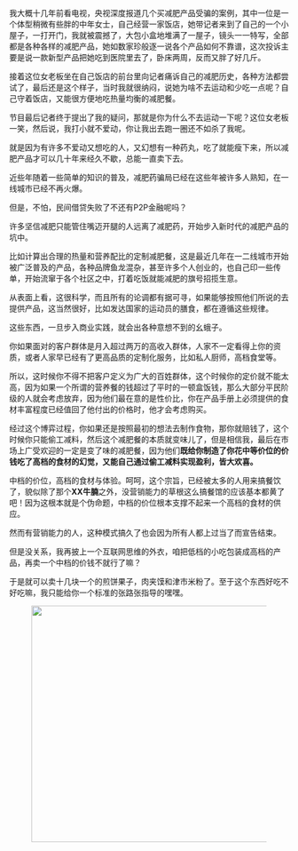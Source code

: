 我大概十几年前看电视，央视深度报道几个买减肥产品受骗的案例，其中一位是一个体型稍微有些胖的中年女士，自己经营一家饭店，她带记者来到了自己的一个小屋子，一打开门，我就被震撼了，大包小盒地堆满了一屋子，镜头一一特写，全部都是各种各样的减肥产品，她如数家珍般逐一说各个产品如何不靠谱，这次投诉主要是说一款新型产品把她吃到医院里去了，卧床两周，反而又胖了好几斤。<p>接着这位女老板坐在自己饭店的前台里向记者痛诉自己的减肥历史，各种方法都尝试了，最后还是这个样子，当时我就很纳闷，说她为啥不去运动和少吃一点呢？自己守着饭店，又能很方便地吃热量均衡的减肥餐。</p><p>节目最后记者终于提出了我的疑问，那就是你为什么不去运动一下呢？这位女老板一笑，然后说，我打小就不爱动，你让我出去跑一圈还不如杀了我呢。</p><p>就是因为有许多不爱动又想吃的人，又幻想有一种药丸，吃了就能瘦下来，所以减肥产品才可以几十年来经久不歇，总能一直卖下去。</p><p>近些年随着一些简单的知识的普及，减肥药骗局已经在这些年被许多人熟知，在一线城市已经不再火爆。</p><p>但是，不怕，民间借贷失败了不还有P2P金融呢吗？</p><p>许多坚信减肥只能管住嘴迈开腿的人远离了减肥药，开始步入新时代的减肥产品的坑中。</p><p>比如计算出合理的热量和营养配比的定制减肥餐，这是最近几年在一二线城市开始被广泛普及的产品，各种品牌鱼龙混杂，甚至许多个人创业的，也自己印一些传单，开始流窜于各个社区之中，打着吃饭就能减肥的旗号招揽生意。</p><p>从表面上看，这很科学，而且所有的论调都有据可寻，如果能够按照他们所说的去提供产品，这当然很好，比如发达国家的运动员的膳食，都在遵循这些规律。</p><p>这些东西，一旦步入商业实践，就会出各种意想不到的幺蛾子。</p><p>你如果面对的客户群体是月入超过两万的高收入群体，人家不一定看得上你的资质，或者人家早已经有了更高品质的定制化服务，比如私人厨师，高档食堂等。</p><p>所以，这时候你不得不把客户定义为广大的百姓群体，这个时候你的定价就不能太高，因为如果一个所谓的营养餐的钱超过了平时的一顿盒饭钱，那么大部分平民阶级的人就会考虑放弃，因为他们最在意的是性价比，你在产品手册上必须提供的食材丰富程度已经值回了他付出的价格时，他才会考虑购买。</p><p>经过这个博弈过程，你如果还是按照最初的想法去制作食物，那你就赔钱了，这个时候你只能偷工减料，然后这个减肥餐的本质就变味儿了，但是相信我，最后在市场上广受欢迎的一定是变了味的减肥餐，因为他们<b>既给你制造了你花中等价位的价钱吃了高档的食材的幻觉，又能自己通过偷工减料实现盈利，皆大欢喜。</b></p><p>中档的价位，高档的食材与体验。呵呵，这个宗旨，已经被太多的人用来搞餐饮了，貌似除了那个<b>XX牛腩</b>之外，没营销能力的草根这么搞餐馆的应该基本都黄了吧！因为这根本就是个伪命题，中档的价位根本支撑不起来一个高档的食材的供应。</p><p>然而有营销能力的人，这种模式搞久了也会因为所有人都上过当了而宣告结束。</p><p>但是没关系，我再披上一个互联网思维的外衣，咱把低档的小吃包装成高档的产品，再卖一个中档的价钱不就行了嘛？</p><p>于是就可以卖十几块一个的煎饼果子，肉夹馍和津市米粉了。至于这个东西好吃不好吃嘛，我只能给你一个标准的张路张指导的嘿嘿。<figure><img src="https://pic3.zhimg.com/v2-f7c3833e304c20a2e3071d3f159bb58a_b.png" data-rawwidth="426" data-rawheight="545" class="origin_image zh-lightbox-thumb" width="426" data-original="https://pic3.zhimg.com/v2-f7c3833e304c20a2e3071d3f159bb58a_r.jpg"></figure></p>